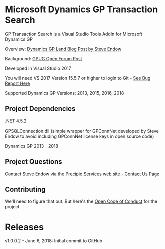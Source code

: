 # Microsoft Dynamics GP Transaction Search
GP Transaction Search is a Visual Studio Tools AddIn for Microsoft Dynamics GP

Overview:
[Dynamics GP Land Blog Post by Steve Endow](https://dynamicsgpland.blogspot.com/2018/06/dynamics-gp-transaction-search-v10-is.html)

Background:
[GPUG Open Forum Post](https://www.gpug.com/communities/community-home/digestviewer/viewthread?GroupId=247&MessageKey=662417f0-4c68-4ad8-b644-c4f628e45442&CommunityKey=4754a624-39c5-4458-8105-02b65a7e929e&tab=digestviewer&ReturnUrl=%2fcommunities%2fcommunity-home%2fdigestviewer%3fListKey%3dc8985617-e1ed-4b37-9427-d2bc0e80cbc1%26CommunityKey%3d4754a624-39c5-4458-8105-02b65a7e929e)

Developed in Visual Studio 2017 

You will need VS 2017 Version 15.5.7 or higher to login to Git - [See Bug Report Here](https://github.com/github/VisualStudio/issues/949)

Supported Dynamics GP Versions:  2013, 2015, 2016, 2018


## Project Dependencies
.NET 4.5.2

GPSQLConnection.dll (simple wrapper for GPConnNet developed by Steve Endow to avoid including GPConnNet license keys in open source code)

Dynamics GP 2013 - 2018


## Project Questions
Contact Steve Endow via the [Precipio Services web site - Contact Us Page](https://precipioservices.com/contact-us/)


## Contributing
We'll need to figure that out. But here's the [Open Code of Conduct](http://todogroup.org/opencodeofconduct/#VisualStudio/opensource@github.com) for the project.

# Releases

v1.0.0.2 - June 6, 2018: Initial commit to GitHub
